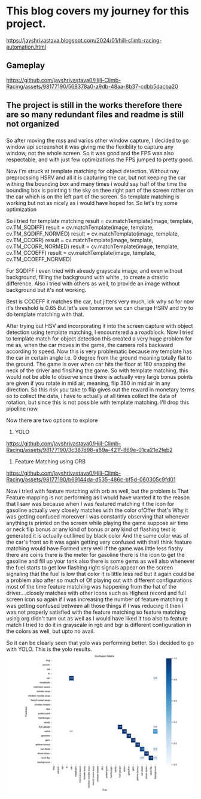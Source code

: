 # This blog covers my journey for this project.
https://jayshrivastava.blogspot.com/2024/01/hill-climb-racing-automation.html 


## Gameplay

https://github.com/jayshrivastava0/Hill-Climb-Racing/assets/98177190/568378a0-a9db-48aa-8b37-cdbb5dacba20



###
## The project is still in the works therefore there are so many redundant files and readme is still not organized
###

So after moving the mss and varios other window capture, I decided to go window api screenshot
it was giving me the flexiblity to capture any window, not the whole screen. So it was good and the FPS was also
respectable, and with just few optimizations the FPS jumped to pretty good.



Now i'm struck at template matching for object detection. Without nay preprocssing HSRV and all it is capturing the car,
but not keeping the car withing the bounding box and many times i would say half of the time the bounding box is 
pointing ti the sky on thee right part of the screen rather on the car which is on the left part of the screen.
So template matching is working but not as nicely as i would have hoped for. So let's try some optimization


So i tried for template matching
result = cv.matchTemplate(image, template, cv.TM_SQDIFF)
result = cv.matchTemplate(image, template, cv.TM_SQDIFF_NORMED)
result = cv.matchTemplate(image, template, cv.TM_CCORR)
result = cv.matchTemplate(image, template, cv.TM_CCORR_NORMED)
result = cv.matchTemplate(image, template, cv.TM_CCOEFF)
result = cv.matchTemplate(image, template, cv.TM_CCOEFF_NORMED)



For SQDIFF i even tried with already grayscale image, and even without background, filling the background with white , to create a drastic difference. 
Also i tried with others as well, to provide an image without background but it's not working.

Best is CCOEFF it matches the car, but jitters very much, idk why so for now it's threshold is 0.65
But let's see tomorrow we can change HSRV and try to do template matching with that.











After trying out HSV and incorporating it into the screen capture with object detection using template matching, I encountered a a roadblock. Now I tried to template match for object detection this created a very huge problem for me as, when the car moves in the game, the camera rolls backward according to speed. Now this is very problematic because my template has the car in certain angle i.e. 0 degree from the ground meaning totally flat to the ground. The game is over when car hits the floor at 180 snapping the neck of the driver and finsihing the game. So with template matching, this would not be able to observe since there is actually very large bonus points are given if you rotate in mid air, meaning, flip 360 in mid air in any direction. So this risk you take to flip gives out the reward in monetary terms so to collect the data, i have to actually at all times collect the data of rotation, but since this is not possible with template matching. I'll drop this pipeline now. 

Now there are two options to explore
1. YOLO

https://github.com/jayshrivastava0/Hill-Climb-Racing/assets/98177190/3c387d98-a89a-421f-869e-01ca21e2feb2


   
1. Feature Matching using ORB

https://github.com/jayshrivastava0/Hill-Climb-Racing/assets/98177190/b69144da-d535-486c-bf5d-060305c9fd01





Now i tried with feature matching with orb as well, but the problem is That Feature mapping is not performing as I would have wanted it to the reason that I saw was because when I was featured matching it the icon for gasoline actually very closely matches with the color ofOffer that's Why it was getting confused moreover I was constantly observing that whenever anything is printed on the screen while playing the game suppose air time or neck flip bonus or any kind of bonus or any kind of flashing text is generated it is actually outllined by black color And the same color was of the car's front so it was again getting very confused with thatI think feature matching would have Formed very well if the game was little less flashy there are coins there is the meter for gasoline there is the icon to get the gasoline and fill up your tank also there is some gems as well also whenever the fuel starts to get low flashing right signals appear on the screen signaling that the fuel is low that color it is little less red but it again could be a problem also after so much of Of playing out with different configurations most of the time feature matching was happening from the hat of the driver....closely matches with other icons such as Highest record and full screen icon so again if I was increasing the number of feature matching it was getting confused between all those things if I was reducing it then I was not properly satisfied with the feature matching so feature matching using org didn't turn out as well as I would have liked it too also to feature match I tried to do it in grayscale in rgb and bgr is different configuration in the colors as well, but upto no avail.



So it can be clearly seen that yolo was performing better. So i decided to go with YOLO.
This is the yolo results.
![YOLO Confusion Matrix](yolo_results\confusion_matrix.png)
